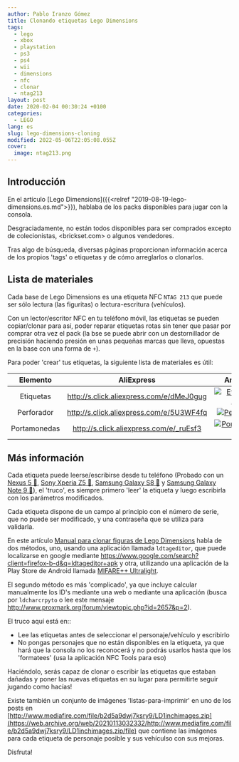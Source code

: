 ```yaml
---
author: Pablo Iranzo Gómez
title: Clonando etiquetas Lego Dimensions
tags:
  - lego
  - xbox
  - playstation
  - ps3
  - ps4
  - wii
  - dimensions
  - nfc
  - clonar
  - ntag213
layout: post
date: 2020-02-04 00:30:24 +0100
categories:
  - LEGO
lang: es
slug: lego-dimensions-cloning
modified: 2022-05-06T22:05:08.055Z
cover:
  image: ntag213.png
---
```


## Introducción

En el artículo [Lego Dimensions]({{<relref "2019-08-19-lego-dimensions.es.md">}}), hablaba de los packs disponibles para jugar con la consola.

Desgraciadamente, no están todos disponibles para ser comprados excepto de colecionistas, <brickset.com> o algunos vendedores.

Tras algo de búsqueda, diversas páginas proporcionan información acerca de los propios 'tags' o etiquetas y de cómo arreglarlos o clonarlos.

## Lista de materiales

Cada base de Lego Dimensions es una etiqueta NFC `NTAG 213` que puede ser sólo lectura (las figuritas) o lectura-escritura (vehículos).

Con un lector/escritor NFC en tu teléfono móvil, las etiquetas se pueden copiar/clonar para así, poder reparar etiquetas rotas sin tener que pasar por comprar otra vez el pack (la bse se puede abrir con un destornillador de precisión haciendo presión en unas pequeñas marcas que lleva, opuestas en la base con una forma de `+`).

Para poder 'crear' tus etiquetas, la siguiente lista de materiales es útil:

|   Elemento   |                 AliExpress                 |                                             Amazon                                              |
| :----------: | :----------------------------------------: | :---------------------------------------------------------------------------------------------: |
|  Etiquetas   | <http://s.click.aliexpress.com/e/dMeJ0gug> |  [![Etiquetas NFC](dimensions/ntag213.png)](https://www.amazon.es/dp/B00NG4W3K2?tag=redken-21)  |
|  Perforador  | <http://s.click.aliexpress.com/e/5U3WF4fq> | [![Perforador](dimensions/holepuncher.png)](https://www.amazon.es/dp/B007QJC8WG?tag=redken-21)  |
| Portamonedas | <http://s.click.aliexpress.com/e/_ruEsf3>  | [![Portamonedas](dimensions/coinholder.png)](https://www.amazon.es/dp/B07CNTTVF9?tag=redken-21) |

## Más información

Cada etiqueta puede leerse/escribirse desde tu teléfono (Probado con un [Nexus 5 🛒](https://www.amazon.es/dp/B016B7INC2?tag=redken-21), [Sony Xperia Z5 🛒](https://www.amazon.es/dp/B013WSM36A?tag=redken-21), [Samsung Galaxy S8 🛒](https://www.amazon.es/dp/B06XXFHG6J?tag=redken-21) y [Samsung Galaxy Note 9 🛒](https://www.amazon.es/dp/B07FT169LZ?tag=redken-21)), el 'truco', es siempre primero 'leer' la etiqueta y luego escribirla con los parámetros modificados.

Cada etiqueta dispone de un campo al principio con el número de serie, que no puede ser modificado, y una contraseña que se utiliza para validarla.

En este artículo [Manual para clonar figuras de Lego Dimensions](https://www.elotrolado.net/hilo_manual-para-clonar-figuras-de-lego-dimensions_2209995) habla de dos métodos, uno, usando una aplicación llamada `ldtageditor`, que puede localizarse en google mediante <https://www.google.com/search?client=firefox-b-d&q=ldtageditor+apk> y otra, utilizando una aplicación de la Play Store de Android llamada [MIFARE++ Ultralight](https://play.google.com/store/apps/details?id=com.samsung.sprc.fileselector).

El segundo método es más 'complicado', ya que incluye calcular manualmente los ID's mediante una web o mediante una aplicación (busca por `ldcharcrpyto` o lee este mensaje <http://www.proxmark.org/forum/viewtopic.php?id=2657&p=2>).

El truco aquí está en::

- Lee las etiquetas antes de seleccionar el personaje/vehículo y escribirlo
- No pongas personajes que no están disponibles en la etiqueta, ya que hará que la consola no los reconocerá y no podrás usarlos hasta que los 'formatees' (usa la aplicación NFC Tools para eso)

Haciéndolo, serás capaz de clonar o escribir las etiquetas que estaban dañadas y poner las nuevas etiquetas en su lugar para permitirte seguir jugando como hacías!

Existe también un conjunto de imágenes 'listas-para-imprimir' en uno de los posts en [http://www.mediafire.com/file/b2d5a9dwj7ksry9/LD1inchimages.zip](https://web.archive.org/web/20210113032332/http://www.mediafire.com/file/b2d5a9dwj7ksry9/LD1inchimages.zip/file) que contiene las imágenes para cada etiqueta de personaje posible y sus vehículso con sus mejoras.

Disfruta!
